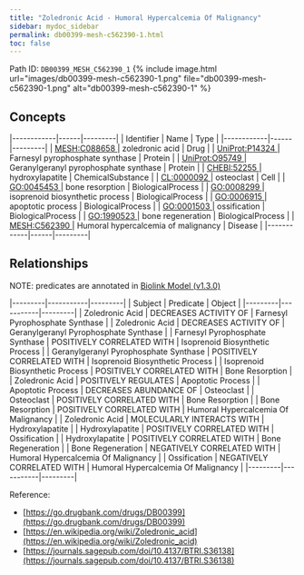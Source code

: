 ```yaml
---
title: "Zoledronic Acid - Humoral Hypercalcemia Of Malignancy"
sidebar: mydoc_sidebar
permalink: db00399-mesh-c562390-1.html
toc: false 
---
```



Path ID: `DB00399_MESH_C562390_1`
{% include image.html url="images/db00399-mesh-c562390-1.png" file="db00399-mesh-c562390-1.png" alt="db00399-mesh-c562390-1" %}

## Concepts

|------------|------|---------|
| Identifier | Name | Type    |
|------------|------|---------|
| <a href="https://identifiers.org/MESH:C088658">MESH:C088658 </a> | zoledronic acid | Drug |
| <a href="https://identifiers.org/UniProt:P14324">UniProt:P14324 </a> | Farnesyl pyrophosphate synthase | Protein |
| <a href="https://identifiers.org/UniProt:O95749">UniProt:O95749 </a> | Geranylgeranyl pyrophosphate synthase | Protein |
| <a href="https://identifiers.org/CHEBI:52255">CHEBI:52255 </a> | hydroxylapatite | ChemicalSubstance |
| <a href="https://identifiers.org/CL:0000092">CL:0000092 </a> | osteoclast | Cell |
| <a href="https://identifiers.org/GO:0045453">GO:0045453 </a> | bone resorption | BiologicalProcess |
| <a href="https://identifiers.org/GO:0008299">GO:0008299 </a> | isoprenoid biosynthetic process | BiologicalProcess |
| <a href="https://identifiers.org/GO:0006915">GO:0006915 </a> | apoptotic process | BiologicalProcess |
| <a href="https://identifiers.org/GO:0001503">GO:0001503 </a> | ossification | BiologicalProcess |
| <a href="https://identifiers.org/GO:1990523">GO:1990523 </a> | bone regeneration | BiologicalProcess |
| <a href="https://identifiers.org/MESH:C562390">MESH:C562390 </a> | Humoral hypercalcemia of malignancy | Disease |
|------------|------|---------|

## Relationships


NOTE: predicates are annotated in <a href="https://github.com/biolink/biolink-model/releases/tag/v1.3.0">Biolink Model (v1.3.0)</a>

|---------|-----------|---------|
| Subject | Predicate | Object  |
|---------|-----------|---------|
| Zoledronic Acid | DECREASES ACTIVITY OF | Farnesyl Pyrophosphate Synthase |
| Zoledronic Acid | DECREASES ACTIVITY OF | Geranylgeranyl Pyrophosphate Synthase |
| Farnesyl Pyrophosphate Synthase | POSITIVELY CORRELATED WITH | Isoprenoid Biosynthetic Process |
| Geranylgeranyl Pyrophosphate Synthase | POSITIVELY CORRELATED WITH | Isoprenoid Biosynthetic Process |
| Isoprenoid Biosynthetic Process | POSITIVELY CORRELATED WITH | Bone Resorption |
| Zoledronic Acid | POSITIVELY REGULATES | Apoptotic Process |
| Apoptotic Process | DECREASES ABUNDANCE OF | Osteoclast |
| Osteoclast | POSITIVELY CORRELATED WITH | Bone Resorption |
| Bone Resorption | POSITIVELY CORRELATED WITH | Humoral Hypercalcemia Of Malignancy |
| Zoledronic Acid | MOLECULARLY INTERACTS WITH | Hydroxylapatite |
| Hydroxylapatite | POSITIVELY CORRELATED WITH | Ossification |
| Hydroxylapatite | POSITIVELY CORRELATED WITH | Bone Regeneration |
| Bone Regeneration | NEGATIVELY CORRELATED WITH | Humoral Hypercalcemia Of Malignancy |
| Ossification | NEGATIVELY CORRELATED WITH | Humoral Hypercalcemia Of Malignancy |
|---------|-----------|---------|

Reference: 
  - [https://go.drugbank.com/drugs/DB00399](https://go.drugbank.com/drugs/DB00399)
  - [https://en.wikipedia.org/wiki/Zoledronic_acid](https://en.wikipedia.org/wiki/Zoledronic_acid)
  - [https://journals.sagepub.com/doi/10.4137/BTRI.S36138](https://journals.sagepub.com/doi/10.4137/BTRI.S36138)
